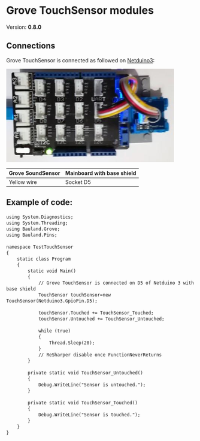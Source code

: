 # Grove TouchSensor modules
Version: __0.8.0__

## Connections ##
Grove TouchSensor is connected as followed on [Netduino3](http://developer.wildernesslabs.co/Netduino/About/):

![Schematic](TouchSensor-Netduino3-with-base-shield.jpg)

Grove SoundSensor | Mainboard with base shield
---------------- | ----------
 Yellow wire | Socket D5

## Example of code:
```CSharp
using System.Diagnostics;
using System.Threading;
using Bauland.Grove;
using Bauland.Pins;

namespace TestTouchSensor
{
    static class Program
    {
        static void Main()
        {
            // Grove TouchSensor is connected on D5 of Netduino 3 with base shield
            TouchSensor touchSensor=new TouchSensor(Netduino3.GpioPin.D5);

            touchSensor.Touched += TouchSensor_Touched;
            touchSensor.Untouched += TouchSensor_Untouched;

            while (true)
            {
                Thread.Sleep(20);
            }
            // ReSharper disable once FunctionNeverReturns
        }

        private static void TouchSensor_Untouched()
        {
            Debug.WriteLine("Sensor is untouched.");
        }

        private static void TouchSensor_Touched()
        {
            Debug.WriteLine("Sensor is touched.");
        }
    }
}
```
